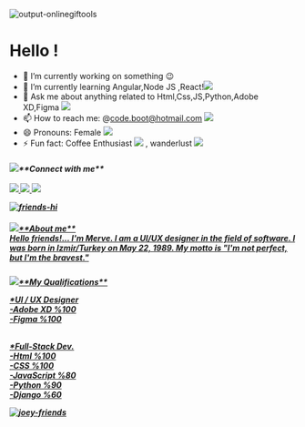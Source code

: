 
![output-onlinegiftools](https://user-images.githubusercontent.com/94128462/166251836-bfb4f256-8cb3-4116-bd9f-55e3584e0538.gif)  <br>
<h1>Hello ! </h1>

- 🔭 I’m currently working on something 😉
- 🌱 I’m currently learning Angular,Node JS ,React!<img src="https://img.icons8.com/doodle/28/000000/ok.png"/>
- 💬 Ask me about  anything related to Html,Css,JS,Python,Adobe XD,Figma <img src="https://img.icons8.com/doodle/28/000000/bookmark-ribbon.png"/>
- 📫 How to reach me:  @code.boot@hotmail.com  <img src="https://img.icons8.com/doodle/28/000000/search--v1.png"/>
- 😄 Pronouns: Female  <img src="https://img.icons8.com/doodle/33/000000/user-female--v1.png"/>
- ⚡ Fun fact: Coffee Enthusiast <img src="https://img.icons8.com/doodle/28/000000/coffee-to-go.png"/> , wanderlust <img src="https://img.icons8.com/doodle/28/000000/forest--v1.png"/><br>
<h5><img src="https://img.icons8.com/doodle/28/000000/link--v1.png"/>**Connect with me** <br><br>
<a href="https://www.mervebayirportfolio.page/" target="blank"><img src="https://img.icons8.com/doodle/28/000000/chrome.png"/>
<a href="https://www.linkedin.com/in/mervepbayir/" target="blank"><img src="https://img.icons8.com/doodle/28/000000/linkedin-circled.png"/>
<a href="https://instagram.com/code_boot/" target="blank"><img src="https://img.icons8.com/doodle/28/000000/instagram--v1.png"/>
  
![friends-hi](https://user-images.githubusercontent.com/94128462/166244614-10103b6a-d7a9-43b3-9309-f056bab98331.gif)

<h5><img src="https://img.icons8.com/doodle/28/000000/user-female-circle.png"/>**About me** <br>
Hello friends!... I'm Merve.
I am a UI/UX designer in the field of software.
I was born in Izmir/Turkey on May 22, 1989.
My motto is "I'm not perfect, but I'm the bravest."
  
<h5><img src="https://img.icons8.com/doodle/28/000000/user-female-circle.png"/>**My Qualifications**<br>

*UI / UX Designer <br>
-Adobe XD %100<br>
-Figma %100<br><br>

*Full-Stack Dev.<br>
-Html %100<br>
-CSS %100<br>
-JavaScript %80<br>
-Python %90<br>
-Django %60<br>

![joey-friends](https://user-images.githubusercontent.com/94128462/166247153-83179b3b-f44e-470d-8c4e-3b23b92e2e68.gif)
